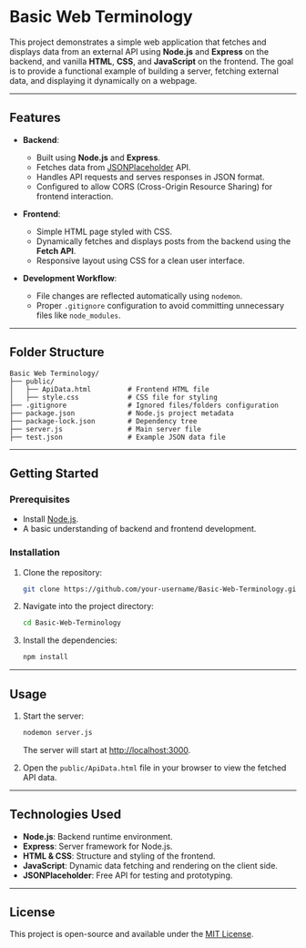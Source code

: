 
# Basic Web Terminology

This project demonstrates a simple web application that fetches and displays data from an external API using **Node.js** and **Express** on the backend, and vanilla **HTML**, **CSS**, and **JavaScript** on the frontend. The goal is to provide a functional example of building a server, fetching external data, and displaying it dynamically on a webpage.

---

## Features

- **Backend**:
  - Built using **Node.js** and **Express**.
  - Fetches data from [JSONPlaceholder](https://jsonplaceholder.typicode.com/) API.
  - Handles API requests and serves responses in JSON format.
  - Configured to allow CORS (Cross-Origin Resource Sharing) for frontend interaction.

- **Frontend**:
  - Simple HTML page styled with CSS.
  - Dynamically fetches and displays posts from the backend using the **Fetch API**.
  - Responsive layout using CSS for a clean user interface.

- **Development Workflow**:
  - File changes are reflected automatically using `nodemon`.
  - Proper `.gitignore` configuration to avoid committing unnecessary files like `node_modules`.

---

## Folder Structure

```plaintext
Basic Web Terminology/
├── public/
│   ├── ApiData.html         # Frontend HTML file
│   ├── style.css            # CSS file for styling
├── .gitignore               # Ignored files/folders configuration
├── package.json             # Node.js project metadata
├── package-lock.json        # Dependency tree
├── server.js                # Main server file
├── test.json                # Example JSON data file
```

---

## Getting Started

### Prerequisites
- Install [Node.js](https://nodejs.org/).
- A basic understanding of backend and frontend development.

### Installation

1. Clone the repository:
   ```bash
   git clone https://github.com/your-username/Basic-Web-Terminology.git
   ```
2. Navigate into the project directory:
   ```bash
   cd Basic-Web-Terminology
   ```
3. Install the dependencies:
   ```bash
   npm install
   ```

---

## Usage

1. Start the server:
   ```bash
   nodemon server.js
   ```
   The server will start at [http://localhost:3000](http://localhost:3000).

2. Open the `public/ApiData.html` file in your browser to view the fetched API data.

---

## Technologies Used

- **Node.js**: Backend runtime environment.
- **Express**: Server framework for Node.js.
- **HTML & CSS**: Structure and styling of the frontend.
- **JavaScript**: Dynamic data fetching and rendering on the client side.
- **JSONPlaceholder**: Free API for testing and prototyping.

---

## License

This project is open-source and available under the [MIT License](LICENSE).
